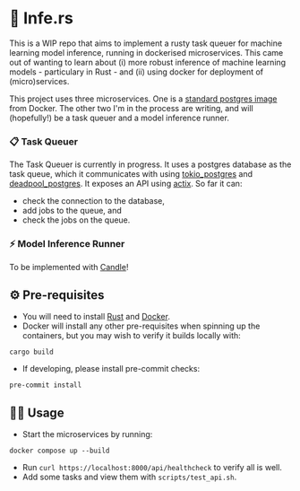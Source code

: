 # 🦀 Infe.rs

This is a WIP repo that aims to implement a rusty task queuer for machine learning model inference, running in dockerised microservices. This came out of wanting to learn about (i) more robust inference of machine learning models - particulary in Rust - and (ii) using docker for deployment of (micro)services.

This project uses three microservices. One is a [standard postgres image](https://hub.docker.com/_/postgres) from Docker. The other two I'm in the process are writing, and will (hopefully!) be a task queuer and a model inference runner.

### 📋 Task Queuer

The Task Queuer is currently in progress. It uses a postgres database as the task queue, which it communicates with using [tokio_postgres](https://crates.io/crates/tokio-postgres) and [deadpool_postgres](https://crates.io/crates/deadpool-postgres). It exposes an API using [actix](https://actix.rs/). So far it can:
- check the connection to the database,
- add jobs to the queue, and
- check the jobs on the queue.

### ⚡️ Model Inference Runner

To be implemented with [Candle](https://github.com/huggingface/candle)!

## ⚙️ Pre-requisites

- You will need to install [Rust](https://www.rust-lang.org/learn/get-started) and [Docker](https://docs.docker.com/engine/install/).
- Docker will install any other pre-requisites when spinning up the containers, but you may wish to verify it builds locally with:
```
cargo build
```

- If developing, please install pre-commit checks:
```
pre-commit install
```

## 🧑‍💻 Usage

- Start the microservices by running:
```
docker compose up --build
```
- Run `curl https://localhost:8000/api/healthcheck` to verify all is well.
- Add some tasks and view them with `scripts/test_api.sh`.
